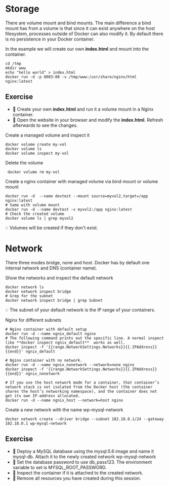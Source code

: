 # Storage
There are volume mount and bind mounts. The main difference a bind mount has from a volume is that since it can exist anywhere on the host filesystem, processes outside of Docker can also modify it. By default there is no persistence in your Docker container. 

In the example we will create our own **index.html** and mount into the container. 
```
cd /tmp
mkdir www
echo "hello world" > index.html
docker run -d -p 8003:80 -v /tmp/www:/usr/share/nginx/html nginx:latest
```
## Exercise
* 📝 Create your own **index.html**  and run it a volume mount in a Nginx container.
* 📝 Open the website in your browser and modify the **index.html**. Refresh afterwards to see the changes.
  
Create a managed volume and inspect it
```
docker volume create my-vol
docker volume ls
docker volume inspect my-vol
```
Delete the volume
```
 docker volume rm my-vol 
 ```

Create a nginx container with managed volume via  bind mount or volume mount 
```
docker run -d  --name devtest --mount source=myvol2,target=/app nginx:latest
# Same with volume mount
docker run -d --name devtest -v myvol2:/app nginx:latest
# Check the created volume
docker volume ls | grep myvol2
```
💡 Volumes will be created if they don't exist. 

# Network
There three modes bridge, none and host. Docker has by default one internal network and DNS (container name).

Show the networks and inspect the default network
```
docker network ls
docker network inspect bridge
# Grep for the subnet
docker network inspect bridge | grep Subnet
```
💡 The subnet of your default network is the IP range of your containers. 

Nginx for different subnets
```
# Nginx container with default setup
docker run -d --name ngnix_default nginx
# The following command prints out the specific line. A normal inspect like **docker inspect ngnix_default**  works as well.
docker inspect -f '{{range.NetworkSettings.Networks}}{{.IPAddress}}{{end}}' ngnix_default

# Nginx container with no network. 
docker run -d --name ngnix_nonetwork --network=none nginx
docker inspect -f '{{range.NetworkSettings.Networks}}{{.IPAddress}}{{end}}' ngnix_nonetwork 

# If you use the host network mode for a container, that container’s network stack is not isolated from the Docker host (the container shares the host’s networking namespace), and the container does not get its own IP-address allocated. 
docker run -d --name ngnix_host --network=host nginx
```

Create a new network with the name wp-mysql-network
```
docker network create --driver bridge --subnet 182.18.0.1/24 --gateway 182.18.0.1 wp-mysql-network
```
## Exercise
* 📝 Deploy a MySQL database using the mysql:5.6 image and name it mysql-db. Attach it to the newly created network wp-mysql-network
* 📝 Set the database password to use db_pass123. The environment variable to set is MYSQL_ROOT_PASSWORD.
* 📝 Inspect the container if it is attached to the created network.
* 📝 Remove all resources you have created during this session.